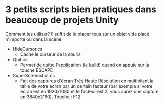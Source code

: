 # 3 petits scripts bien pratiques dans beaucoup de projets Unity



Comment les utiliser? Il suffit de le placer tous sur un objet vide placé n'importe où dans la scène

- HideCursor.cs
  - Cache le curseur de la souris
- Quit.cs
  - Permet de quitte l'application (le build) quand on appuie sur la touche ESCAPE
- SuperScreenshot.cs
  - Fait des captures d'écran Très Haute Résolution en multipliant la taille de votre écran par un certain facteur (par exemple si votre écran est en 1920x1080 et le facteur est 2, vous aurez une capture en 3840x2160). Touche : F12